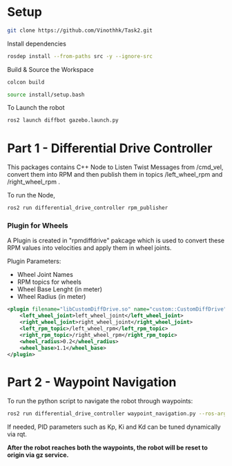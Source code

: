 # Setup

```bash
git clone https://github.com/Vinothhk/Task2.git 
```
Install dependencies
```bash
rosdep install --from-paths src -y --ignore-src
```
Build & Source the Workspace
```bash
colcon build

source install/setup.bash
```
To Launch the robot
```bash
ros2 launch diffbot gazebo.launch.py
```
# Part 1 - Differential Drive Controller

This packages contains C++ Node to Listen Twist Messages from /cmd_vel, convert them into RPM and then publish them in topics /left_wheel_rpm and /right_wheel_rpm .

To run the Node,
```bash
ros2 run differential_drive_controller rpm_publisher
```

### Plugin for Wheels

A Plugin is created in "rpmdiffdrive" pakcage which is used to convert these RPM values into velocities and apply them in wheel joints.

Plugin Parameters:
- Wheel Joint Names
- RPM topics for wheels
- Wheel Base Lenght (in meter)
- Wheel Radius (in meter)

```xml
<plugin filename="libCustomDiffDrive.so" name="custom::CustomDiffDrive">
    <left_wheel_joint>left_wheel_joint</left_wheel_joint>
    <right_wheel_joint>right_wheel_joint</right_wheel_joint>
    <left_rpm_topic>/left_wheel_rpm</left_rpm_topic>
    <right_rpm_topic>/right_wheel_rpm</right_rpm_topic>
    <wheel_radius>0.2</wheel_radius>
    <wheel_base>1.1</wheel_base>
</plugin>
```

# Part 2 - Waypoint Navigation 

To run the python script to navigate the robot through waypoints:

```bash
ros2 run differential_drive_controller waypoint_navigation.py --ros-args -p waypoint_1_x:=2.0 -p waypoint_1_y:=1.0 -p waypoint_2_x:=4.0 -p waypoint_2_y:=3.0
```

If needed, PID parameters such as Kp, Ki and Kd can be tuned dynamically via rqt.

**After the robot reaches both the waypoints, the robot will be reset to origin via gz service.**